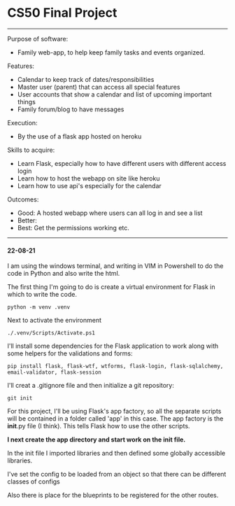 # CS50 Final Project

---

Purpose of software:

* Family web-app, to help keep family tasks and events organized.

Features:

* Calendar to keep track of dates/responsibilities
* Master user (parent) that can access all special features
* User accounts that show a calendar and list of upcoming important things
* Family forum/blog to have messages

Execution:

* By the use of a flask app hosted on heroku


Skills to acquire:

* Learn Flask, especially how to have different users with different access login
* Learn how to host the webapp on site like heroku
* Learn how to use api's especially for the calendar


Outcomes:

* Good: A hosted webapp where users can all log in and see a list
* Better: 
* Best: Get the permissions working etc.

---

#### 22-08-21

I am using the windows terminal, and writing in VIM in Powershell to do the code in Python and also write the html.  

The first thing I'm going to do is create a virtual environment for Flask in which to write the code.  

    python -m venv .venv

Next to activate the environment  

    ./.venv/Scripts/Activate.ps1

I'll install some dependencies for the Flask application to work along with some helpers for the validations and forms:  

    pip install flask, flask-wtf, wtforms, flask-login, flask-sqlalchemy, email-validator, flask-session

I'll creat a .gitignore file and then initialize a git repository:  

    git init


For this project, I'll be using Flask's app factory, so all the separate scripts will be contained in a folder called 'app'
in this case. The app factory is the __init__.py file (I think). This tells Flask how to use the other scripts.


**I next create the app directory and start work on the init file.**

In the init file I imported libraries and then defined some globally accessible libraries.

I've set the config to be loaded from an object so that there can be different classes of configs 

Also there is place for the blueprints to be registered for the other routes.
